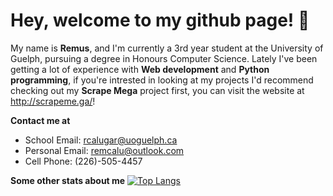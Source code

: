 # Hey, welcome to my github page! 👋

My name is **Remus**, and I'm currently a 3rd year student at the University of Guelph, pursuing a degree in Honours Computer Science. Lately I've been getting a lot of experience with **Web development** and **Python programming**, if you're intrested in looking at my projects I'd recommend checking out my **Scrape Mega** project first, you can visit the website at http://scrapeme.ga/!

**Contact me at**
* School Email:   rcalugar@uoguelph.ca
* Personal Email: remcalu@outlook.com
* Cell Phone:     (226)-505-4457

**Some other stats about me**
[![Top Langs](https://github-readme-stats.vercel.app/api/top-langs/?username=remcalu&layout=compact&langs_count=6)](https://github.com/anuraghazra/github-readme-stats)
